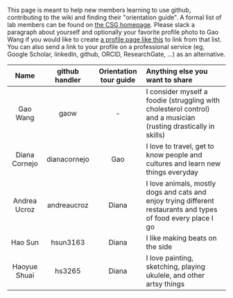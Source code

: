 This page is meant to help new members learning to use github, contributing to the wiki and finding their "orientation guide". A formal list of lab members can be found on [the CSG homepage](http://statgen.us/).
Please slack a paragraph about yourself and optionally your favorite profile photo to Gao Wang if you would like to create [a profile page like this](http://statgen.us/Suzanne_M_Leal_PhD) to link from that list.
You can also send a link to your profile on a professional service (eg, Google Scholar, linkedIn, github, ORCID, ResearchGate, ...) as an alternative.

| Name  | github handler  | Orientation tour guide | Anything else you want to share  |
|:---:|:---:|:---:|:---|
| Gao Wang  | gaow | - | I consider myself a foodie (struggling with cholesterol control) and a musician (rusting drastically in skills)|
| Diana Cornejo | dianacornejo | Gao | I love to travel, get to know people and cultures and learn new things everyday|
| Andrea Ucroz  | andreaucroz  | Diana | I love animals, mostly dogs and cats and enjoy trying different restaurants and types of food every place I go |
| Hao Sun | hsun3163 | Diana | I like making beats on the side
| Haoyue Shuai | hs3265 | Diana | I love painting, sketching, playing ukulele, and other artsy things |
